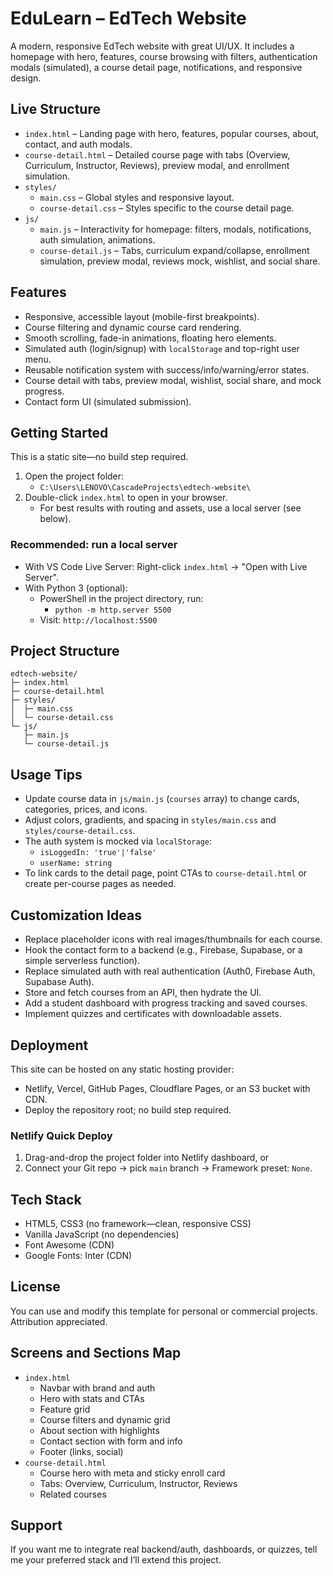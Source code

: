 # EduLearn – EdTech Website

A modern, responsive EdTech website with great UI/UX. It includes a homepage with hero, features, course browsing with filters, authentication modals (simulated), a course detail page, notifications, and responsive design.

## Live Structure
- `index.html` – Landing page with hero, features, popular courses, about, contact, and auth modals.
- `course-detail.html` – Detailed course page with tabs (Overview, Curriculum, Instructor, Reviews), preview modal, and enrollment simulation.
- `styles/`
  - `main.css` – Global styles and responsive layout.
  - `course-detail.css` – Styles specific to the course detail page.
- `js/`
  - `main.js` – Interactivity for homepage: filters, modals, notifications, auth simulation, animations.
  - `course-detail.js` – Tabs, curriculum expand/collapse, enrollment simulation, preview modal, reviews mock, wishlist, and social share.

## Features
- Responsive, accessible layout (mobile-first breakpoints).
- Course filtering and dynamic course card rendering.
- Smooth scrolling, fade-in animations, floating hero elements.
- Simulated auth (login/signup) with `localStorage` and top-right user menu.
- Reusable notification system with success/info/warning/error states.
- Course detail with tabs, preview modal, wishlist, social share, and mock progress.
- Contact form UI (simulated submission).

## Getting Started
This is a static site—no build step required.

1. Open the project folder:
   - `C:\Users\LENOVO\CascadeProjects\edtech-website\`
2. Double-click `index.html` to open in your browser.
   - For best results with routing and assets, use a local server (see below).

### Recommended: run a local server
- With VS Code Live Server: Right-click `index.html` → "Open with Live Server".
- With Python 3 (optional):
  - PowerShell in the project directory, run:
    - `python -m http.server 5500`
  - Visit: `http://localhost:5500`

## Project Structure
```
edtech-website/
├─ index.html
├─ course-detail.html
├─ styles/
│  ├─ main.css
│  └─ course-detail.css
└─ js/
   ├─ main.js
   └─ course-detail.js
```

## Usage Tips
- Update course data in `js/main.js` (`courses` array) to change cards, categories, prices, and icons.
- Adjust colors, gradients, and spacing in `styles/main.css` and `styles/course-detail.css`.
- The auth system is mocked via `localStorage`:
  - `isLoggedIn: 'true'|'false'`
  - `userName: string`
- To link cards to the detail page, point CTAs to `course-detail.html` or create per-course pages as needed.

## Customization Ideas
- Replace placeholder icons with real images/thumbnails for each course.
- Hook the contact form to a backend (e.g., Firebase, Supabase, or a simple serverless function).
- Replace simulated auth with real authentication (Auth0, Firebase Auth, Supabase Auth).
- Store and fetch courses from an API, then hydrate the UI.
- Add a student dashboard with progress tracking and saved courses.
- Implement quizzes and certificates with downloadable assets.

## Deployment
This site can be hosted on any static hosting provider:
- Netlify, Vercel, GitHub Pages, Cloudflare Pages, or an S3 bucket with CDN.
- Deploy the repository root; no build step required.

### Netlify Quick Deploy
1. Drag-and-drop the project folder into Netlify dashboard, or
2. Connect your Git repo → pick `main` branch → Framework preset: `None`.

## Tech Stack
- HTML5, CSS3 (no framework—clean, responsive CSS)
- Vanilla JavaScript (no dependencies)
- Font Awesome (CDN)
- Google Fonts: Inter (CDN)

## License
You can use and modify this template for personal or commercial projects. Attribution appreciated.

## Screens and Sections Map
- `index.html`
  - Navbar with brand and auth
  - Hero with stats and CTAs
  - Feature grid
  - Course filters and dynamic grid
  - About section with highlights
  - Contact section with form and info
  - Footer (links, social)
- `course-detail.html`
  - Course hero with meta and sticky enroll card
  - Tabs: Overview, Curriculum, Instructor, Reviews
  - Related courses

## Support
If you want me to integrate real backend/auth, dashboards, or quizzes, tell me your preferred stack and I’ll extend this project.
